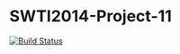 SWTI2014-Project-11
===================
[![Build Status](https://travis-ci.org/SWTI2014/SWTI2014-Project-11.svg)](https://travis-ci.org/SWTI2014/SWTI2014-Project-11)
